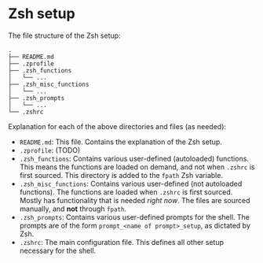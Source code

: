 # Zsh setup

The file structure of the Zsh setup:

```
.
├── README.md
├── .zprofile
├── .zsh_functions
│   └── ...
├── .zsh_misc_functions
│   └── ...
├── .zsh_prompts
│   └── ...
└── .zshrc
```

Explanation for each of the above directories and files (as needed):
- `README.md`: This file. Contains the explanation of the Zsh setup.
- `.zprofile`: (TODO)
- `.zsh_functions`: Contains various user-defined (autoloaded) functions. This
  means the functions are loaded on demand, and not when `.zshrc` is first
  sourced. This directory is added to the `fpath` Zsh variable.
- `.zsh_misc_functions`: Contains various user-defined (not autoloaded
  functions). The functions are loaded when `.zshrc` is first sourced. Mostly
  has functionality that is needed _right now_. The files are sourced manually,
  and **not** through `fpath`.
- `.zsh_prompts`: Contains various user-defined prompts for the shell. The
  prompts are of the form `prompt_<name of prompt>_setup`, as dictated by Zsh.
- `.zshrc`: The main configuration file. This defines all other setup necessary
  for the shell.

